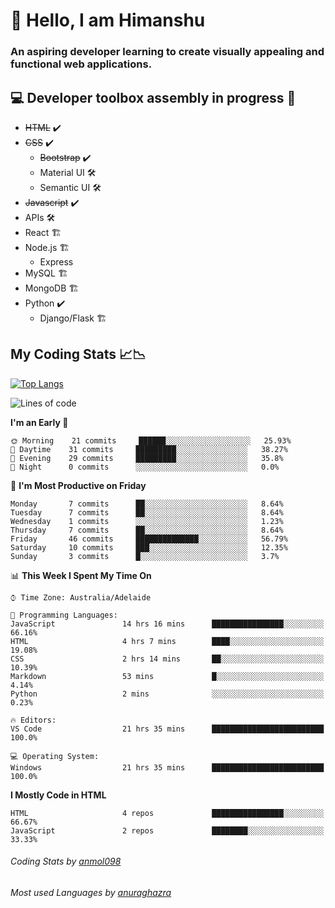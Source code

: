 # 👋 Hello, I am Himanshu

### An aspiring developer learning to create visually appealing and functional web applications.

## 💻 Developer toolbox assembly in progress 🧰

- <s>HTML</s> ✔️ 
- <s>CSS</s> ✔️
  - <s>Bootstrap</s> ✔️
  - Material UI 🛠️
  - Semantic UI 🛠️
 - <s>Javascript</s> ✔️
 - APIs 🛠️
 - React 🏗️
 - Node.js 🏗️
    - Express 
 - MySQL 🏗️
 - MongoDB 🏗️
 - Python ✔️
    - Django/Flask 🏗️
 
 
 ## My Coding Stats 📈📉
 
 [![Top Langs](https://github-readme-stats.vercel.app/api/top-langs/?username=himanshu-sxna&layout=compact)](https://github.com/anuraghazra/github-readme-stats)

<!--START_SECTION:waka-->
![Lines of code](https://img.shields.io/badge/From%20Hello%20World%20I%27ve%20Written-5123%20lines%20of%20code-blue)

**I'm an Early 🐤** 

```text
🌞 Morning    21 commits     ██████░░░░░░░░░░░░░░░░░░░   25.93% 
🌆 Daytime    31 commits     █████████░░░░░░░░░░░░░░░░   38.27% 
🌃 Evening    29 commits     █████████░░░░░░░░░░░░░░░░   35.8% 
🌙 Night      0 commits      ░░░░░░░░░░░░░░░░░░░░░░░░░   0.0%

```
📅 **I'm Most Productive on Friday** 

```text
Monday       7 commits      ██░░░░░░░░░░░░░░░░░░░░░░░   8.64% 
Tuesday      7 commits      ██░░░░░░░░░░░░░░░░░░░░░░░   8.64% 
Wednesday    1 commits      ░░░░░░░░░░░░░░░░░░░░░░░░░   1.23% 
Thursday     7 commits      ██░░░░░░░░░░░░░░░░░░░░░░░   8.64% 
Friday       46 commits     ██████████████░░░░░░░░░░░   56.79% 
Saturday     10 commits     ███░░░░░░░░░░░░░░░░░░░░░░   12.35% 
Sunday       3 commits      █░░░░░░░░░░░░░░░░░░░░░░░░   3.7%

```


📊 **This Week I Spent My Time On** 

```text
⌚︎ Time Zone: Australia/Adelaide

💬 Programming Languages: 
JavaScript               14 hrs 16 mins      ████████████████░░░░░░░░░   66.16% 
HTML                     4 hrs 7 mins        ████░░░░░░░░░░░░░░░░░░░░░   19.08% 
CSS                      2 hrs 14 mins       ██░░░░░░░░░░░░░░░░░░░░░░░   10.39% 
Markdown                 53 mins             █░░░░░░░░░░░░░░░░░░░░░░░░   4.14% 
Python                   2 mins              ░░░░░░░░░░░░░░░░░░░░░░░░░   0.23%

🔥 Editors: 
VS Code                  21 hrs 35 mins      █████████████████████████   100.0%

💻 Operating System: 
Windows                  21 hrs 35 mins      █████████████████████████   100.0%

```

**I Mostly Code in HTML** 

```text
HTML                     4 repos             ████████████████░░░░░░░░░   66.67% 
JavaScript               2 repos             ████████░░░░░░░░░░░░░░░░░   33.33%

```



<!--END_SECTION:waka-->

###### Coding Stats by [anmol098](https://github.com/anmol098/waka-readme-stats)  
###### Most used Languages by [anuraghazra](https://github.com/anuraghazra/github-readme-stats)


